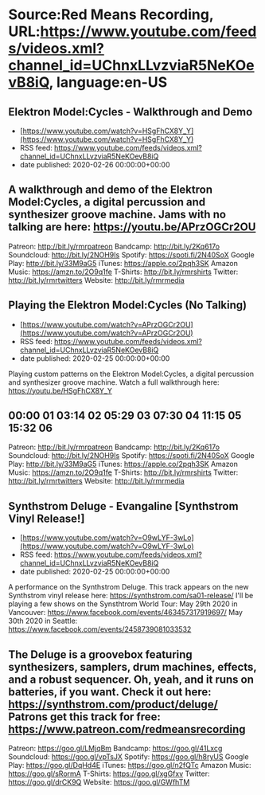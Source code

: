 # Source:Red Means Recording, URL:https://www.youtube.com/feeds/videos.xml?channel_id=UChnxLLvzviaR5NeKOevB8iQ, language:en-US

## Elektron Model:Cycles - Walkthrough and Demo
 - [https://www.youtube.com/watch?v=HSgFhCX8Y_Y](https://www.youtube.com/watch?v=HSgFhCX8Y_Y)
 - RSS feed: https://www.youtube.com/feeds/videos.xml?channel_id=UChnxLLvzviaR5NeKOevB8iQ
 - date published: 2020-02-26 00:00:00+00:00

A walkthrough and demo of the Elektron Model:Cycles, a digital percussion and synthesizer groove machine.
Jams with no talking are here: https://youtu.be/APrzOGCr2OU
------------------------------------
Patreon: http://bit.ly/rmrpatreon
Bandcamp: http://bit.ly/2Kq617o
Soundcloud: http://bit.ly/2NOH9Is
Spotify: https://spoti.fi/2N40SoX
Google Play: http://bit.ly/33M9aG5
iTunes: https://apple.co/2pqh3SK
Amazon Music: https://amzn.to/2O9q1fe
T-Shirts: http://bit.ly/rmrshirts
Twitter: http://bit.ly/rmrtwitters
Website: http://bit.ly/rmrmedia

## Playing the Elektron Model:Cycles (No Talking)
 - [https://www.youtube.com/watch?v=APrzOGCr2OU](https://www.youtube.com/watch?v=APrzOGCr2OU)
 - RSS feed: https://www.youtube.com/feeds/videos.xml?channel_id=UChnxLLvzviaR5NeKOevB8iQ
 - date published: 2020-02-25 00:00:00+00:00

Playing custom patterns on the Elektron Model:Cycles, a digital percussion and synthesizer groove machine.
Watch a full walkthrough here: https://youtu.be/HSgFhCX8Y_Y

00:00 01
03:14 02
05:29 03
07:30 04
11:15 05
15:32 06
------------------------------------
Patreon: http://bit.ly/rmrpatreon
Bandcamp: http://bit.ly/2Kq617o
Soundcloud: http://bit.ly/2NOH9Is
Spotify: https://spoti.fi/2N40SoX
Google Play: http://bit.ly/33M9aG5
iTunes: https://apple.co/2pqh3SK
Amazon Music: https://amzn.to/2O9q1fe
T-Shirts: http://bit.ly/rmrshirts
Twitter: http://bit.ly/rmrtwitters
Website: http://bit.ly/rmrmedia

## Synthstrom Deluge - Evangaline [Synthstrom Vinyl Release!]
 - [https://www.youtube.com/watch?v=O9wLYF-3wLo](https://www.youtube.com/watch?v=O9wLYF-3wLo)
 - RSS feed: https://www.youtube.com/feeds/videos.xml?channel_id=UChnxLLvzviaR5NeKOevB8iQ
 - date published: 2020-02-25 00:00:00+00:00

A performance on the Synthstrom Deluge. This track appears on the new Synthstrom vinyl release here: https://synthstrom.com/sa01-release/
I'll be playing a few shows on the Synsthtrom World Tour:
May 29th 2020 in Vancouver: https://www.facebook.com/events/463457317919697/
May 30th 2020 in Seattle: https://www.facebook.com/events/2458739081033532

The Deluge is a groovebox featuring synthesizers, samplers, drum machines, effects, and a robust sequencer. Oh, yeah, and it runs on batteries, if you want.
Check it out here: https://synthstrom.com/product/deluge/
Patrons get this track for free: https://www.patreon.com/redmeansrecording
------------------------------------
Patreon: https://goo.gl/LMjqBm
Bandcamp: https://goo.gl/41Lxcg
Soundcloud: https://goo.gl/vpTsJX
Spotify: https://goo.gl/h8ryUS
Google Play: https://goo.gl/DqHd4E
iTunes: https://goo.gl/n2fQTc
Amazon Music: https://goo.gl/sRormA
T-Shirts: https://goo.gl/xgGfxv
Twitter: https://goo.gl/drCK9Q
Website: https://goo.gl/GWfhTM

